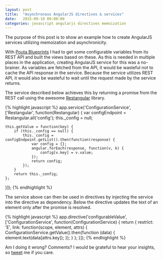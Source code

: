 ```yaml
---
layout: post
title:  "Asynchronous AngularJS directives & services"
date:   2015-09-10 09:00:00
categories: javascript angularjs directives memoization
---
```


The purpose of this post is to show an example how to create AngularJS services utilizing memoization and asynchronicity.

With [Pouta Blueprints][blueprints] I had to get some configurable variables from its REST API and built the views based on these.
As this is needed in multiple places in the application, creating AngularJS service for this was a no-brainer.
As variables are fetched from the API, it would be wasteful not to cache the API response in the service.
Because the service utilizes REST API, it would also be wasteful to wait until the request made by the service returns.

The service described below achieves this by returning a promise from the REST call using the awesome [Restangular][restangular] library.

{% highlight javascript %}
app.service('ConfigurationService', ['Restangular', function(Restangular) {
    var configEndpoint = Restangular.all('config');
    this._config = null;

    this.getValue = function(key) {
        if (this._config == null) {
            this._config = configEndpoint.getList().then(function(response) {
                var config = {};
                angular.forEach(response, function(v, k) {
                    config[v.key] = v.value;
                });
                return config;
            });
        }
        return this._config;
    };
}]);
{% endhighlight %}

The service above can then be used in directives by injecting the service into the directive as dependency. 
Below the directive updates the text of an element only after the promise is resolved.

{% highlight javascript %}
app.directive('configurableValue', ['ConfigurationService', function(ConfigurationService) {
    return {
        restrict: 'E',
        link: function(scope, element, attrs) {
            ConfigurationService.getValue().then(function (data) {
                element.text(data[attrs.key]);
            }); 
        }
    };
}]);
{% endhighlight %}

Am I doing it wrong? Comments? I would be grateful to hear your insights, so
[tweet] me if you care.

[blueprints]:   https://github.com/CSC-IT-Center-for-Science/pouta-blueprints
[restangular]:  https://github.com/mgonto/restangular
[tweet]: https://twitter.com/harrmi
